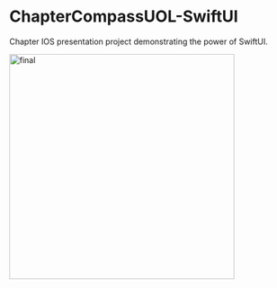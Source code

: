 # ChapterCompassUOL-SwiftUI
Chapter IOS presentation project demonstrating the power of SwiftUI.
<div>
<img width="400" alt="final" src="https://github.com/wellitonaraujo/ChapterCompassUOL-SwiftUI/assets/42000136/c564bf35-9166-495b-87f6-898f2f81c072">
</div>

